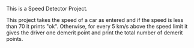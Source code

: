 This is a Speed Detector Project.

This project takes the speed of a car as entered and if the speed is less than 70 it prints "ok".
Otherwise, for every 5 km/s above the speed limit it gives the driver one demerit point and print the total number of demerit points.
